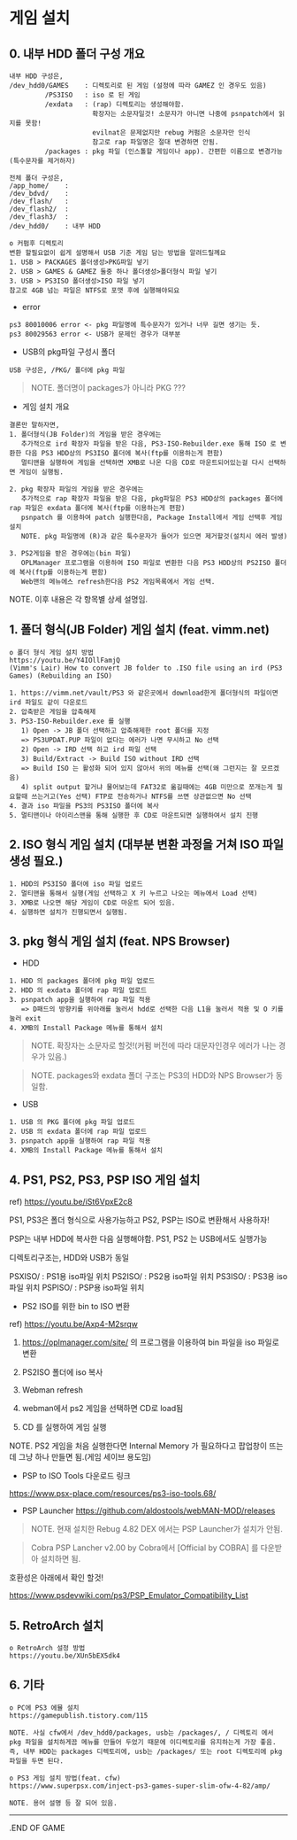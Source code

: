 # 게임 설치

## 0. 내부 HDD 폴더 구성 개요
```
내부 HDD 구성은,
/dev_hdd0/GAMES    : 디렉토리로 된 게임 (설정에 따라 GAMEZ 인 경우도 있음)
         /PS3ISO   : iso 로 된 게임
         /exdata   : (rap) 디렉토리는 생성해야함.
                     확장자는 소문자일것! 소문자가 아니면 나중에 psnpatch에서 읽지를 못함!
                     evilnat은 문제없지만 rebug 커펌은 소문자만 인식
                     참고로 rap 파일명은 절대 변경하면 안됨.
         /packages : pkg 파일 (인스톨할 게임이나 app). 간편한 이름으로 변경가능(특수문자를 제거하자)
```

```
전체 폴더 구성은,
/app_home/    : 
/dev_bdvd/    : 
/dev_flash/   :  
/dev_flash2/  : 
/dev_flash3/  : 
/dev_hdd0/    : 내부 HDD
```

```
o 커펌후 디렉토리
변환 할필요없이 쉽게 설명해서 USB 기준 게임 담는 방법을 알려드릴께요
1. USB > PACKAGES 폴더생성>PKG파일 넣기
2. USB > GAMES & GAMEZ 둘중 하나 폴더생성>폴더형식 파일 넣기
3. USB > PS3ISO 폴더생성>ISO 파일 넣기
참고로 4GB 넘는 파일은 NTFS로 포맷 후에 실행해야되요
```

* error
``` 
ps3 80010006 error <- pkg 파일명에 특수문자가 있거나 너무 길면 생기는 듯.
ps3 80029563 error <- USB가 문제인 경우가 대부분
```

* USB의 pkg파일 구성시 폴더
``` 
USB 구성은, /PKG/ 폴더에 pkg 파일
```
> NOTE. 폴더명이 packages가 아니라 PKG ???


* 게임 설치 개요
```
결론만 말하자면,
1. 폴더형식(JB Folder)의 게임을 받은 경우에는
   추가적으로 ird 확장자 파일을 받은 다음, PS3-ISO-Rebuilder.exe 통해 ISO 로 변환한 다음 PS3 HDD상의 PS3ISO 폴더에 복사(ftp를 이용하는게 편함)
   멀티맨을 실행하여 게임을 선택하면 XMB로 나온 다음 CD로 마운트되어있는걸 다시 선택하면 게임이 실행됨.

2. pkg 확장자 파일의 게임을 받은 경우에는
   추가적으로 rap 확장자 파일을 받은 다음, pkg파일은 PS3 HDD상의 packages 폴더에 rap 파일은 exdata 폴더에 복사(ftp를 이용하는게 편함)
   psnpatch 를 이용하여 patch 실행한다음, Package Install에서 게임 선택후 게임 설치
   NOTE. pkg 파일명에 (R)과 같은 툭수문자가 들어가 있으면 제거할것(설치시 에러 발생)

3. PS2게임을 받은 경우에는(bin 파일)
   OPLManager 프로그램을 이용하여 ISO 파일로 변환한 다음 PS3 HDD상의 PS2ISO 폴더에 복사(ftp를 이용하는게 편함)
   Web맨의 메뉴에스 refresh한다음 PS2 게임목록에서 게임 선택.
``` 

NOTE. 이후 내용은 각 항목별 상세 설명임.


## 1. 폴더 형식(JB Folder) 게임 설치 (feat. vimm.net)
```
o 폴더 형식 게임 설치 방법
https://youtu.be/Y4IOllFamjQ
(Vimm's Lair) How to convert JB folder to .ISO file using an ird (PS3 Games) (Rebuilding an ISO)

1. https://vimm.net/vault/PS3 와 같은곳에서 download한게 폴더형식의 파일이면 ird 파일도 같이 다운로드
2. 압축받은 게임을 압축해제
3. PS3-ISO-Rebuilder.exe 를 실행
   1) Open -> JB 폴더 선택하고 압축해제한 root 폴더를 지정
   => PS3UPDAT.PUP 파일이 없다는 에러가 나면 무시하고 No 선택
   2) Open -> IRD 선택 하고 ird 파일 선택
   3) Build/Extract -> Build ISO without IRD 선택
   => Build ISO 는 활성화 되어 있지 않아서 위의 메뉴를 선택(왜 그런지는 잘 모르겠음)
   4) split output 할거냐 물어보는데 FAT32로 옮길때에는 4GB 미만으로 쪼개는게 필요할때 쓰는거고(Yes 선택) FTP로 전송하거나 NTFS를 쓰면 상관없으면 No 선택
4. 결과 iso 파일을 PS3의 PS3ISO 폴더에 복사
5. 멀티맨이나 아이리스맨을 통해 실행한 후 CD로 마운트되면 실행하여서 설치 진행
```

## 2. ISO 형식 게임 설치 (대부분 변환 과정을 거쳐 ISO 파일 생성 필요.)
```
1. HDD의 PS3ISO 폴더에 iso 파일 업로드
2. 멀티맨을 통해서 실행(게임 선택하고 X 키 누르고 나오는 메뉴에서 Load 선택)
3. XMB로 나오면 해당 게임이 CD로 마운트 되어 있음.
4. 실행하면 설치가 진행되면서 실행됨.
```

## 3. pkg 형식 게임 설치 (feat. NPS Browser)
* HDD
```
1. HDD 의 packages 폴더에 pkg 파일 업로드
2. HDD 의 exdata 폴더에 rap 파일 업로드
3. psnpatch app을 실행하여 rap 파일 적용
   => D패드의 방향키를 위아래를 눌러서 hdd로 선택한 다음 L1을 눌러서 적용 및 O 키를 눌러 exit
4. XMB의 Install Package 메뉴를 통해서 설치
``` 
> NOTE. 확장자는 소문자로 할것!(커펌 버전에 따라 대문자인경우 에러가 나는 경우가 있음.)
 
> NOTE. packages와 exdata 폴더 구조는 PS3의 HDD와 NPS Browser가 동일함.


* USB
 ```
1. USB 의 PKG 폴더에 pkg 파일 업로드
2. USB 의 exdata 폴더에 rap 파일 업로드
3. psnpatch app을 실행하여 rap 파일 적용
4. XMB의 Install Package 메뉴를 통해서 설치
```

## 4. PS1, PS2, PS3, PSP ISO 게임 설치
ref) https://youtu.be/iSt6VpxE2c8

PS1, PS3은 폴더 형식으로 사용가능하고 PS2, PSP는 ISO로 변환해서 사용하자!

PSP는 내부 HDD에 복사한 다음 실행해야함. PS1, PS2 는 USB에서도 실행가능

디렉토리구조는, HDD와 USB가 동일

PSXISO/ : PS1용 iso파일 위치
PS2ISO/ : PS2용 iso파일 위치
PS3ISO/ : PS3용 iso파일 위치
PSPISO/ : PSP용 iso파일 위치

* PS2 ISO를 위한 bin to ISO 변환

ref) https://youtu.be/Axp4-M2srqw

  1. https://oplmanager.com/site/ 의 프로그램을 이용하여 bin 파일을 iso 파일로 변환

  2. PS2ISO 폴더에 iso 복사

  3. Webman refresh

  4. webman에서 ps2 게임을 선택하면 CD로 load됨

  5. CD 를 실행하여 게임 실행

  NOTE. PS2 게임을 처음 실행한다면 Internal Memory 가 필요하다고 팝업창이 뜨는데 그냥 하나 만들면 됨.(게임 세이브 용도임)

* PSP to ISO Tools
다운로드 링크
 
https://www.psx-place.com/resources/ps3-iso-tools.68/

* PSP Launcher
https://github.com/aldostools/webMAN-MOD/releases
> NOTE. 현재 설치한 Rebug 4.82 DEX 에서는 PSP Launcher가 설치가 안됨.
 
>  Cobra PSP Lancher v2.00 by Cobra에서 [Official by COBRA] 를 다운받아 설치하면 됨.

호환성은 아래에서 확인 할것!

https://www.psdevwiki.com/ps3/PSP_Emulator_Compatibility_List


## 5. RetroArch 설치
```
o RetroArch 설정 방법
https://youtu.be/XUn5bEX5dk4
```

## 6. 기타
```
o PC에 PS3 에뮬 설치
https://gamepublish.tistory.com/115

NOTE. 사실 cfw에서 /dev_hdd0/packages, usb는 /packages/, / 디렉토리 에서 pkg 파일을 설치하게끔 메뉴를 만들어 두었기 때문에 이디렉토리를 유지하는게 가장 좋음.
즉, 내부 HDD는 packages 디렉토리에, usb는 /packages/ 또는 root 디렉토리에 pkg 파일을 두면 된다.

o PS3 게임 설치 방법(feat. cfw)
https://www.superpsx.com/inject-ps3-games-super-slim-ofw-4-82/amp/

NOTE. 용어 설명 등 잘 되어 있음.
```

___
.END OF GAME